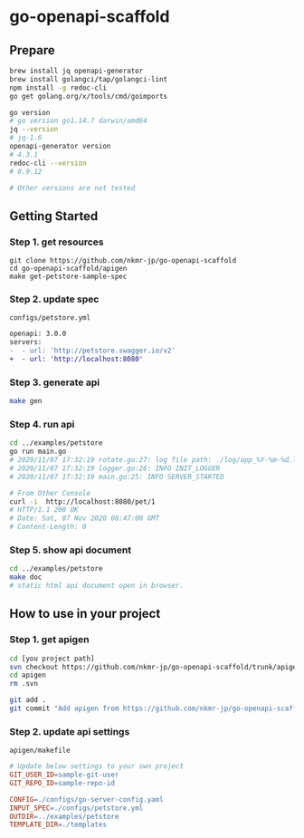 # go-openapi-scaffold

## Prepare

```sh
brew install jq openapi-generator
brew install golangci/tap/golangci-lint
npm install -g redoc-cli
go get golang.org/x/tools/cmd/goimports
```
```sh
go version
# go version go1.14.7 darwin/amd64
jq --version
# jq-1.6
openapi-generator version
# 4.3.1
redoc-cli --version
# 0.9.12

# Other versions are not tested
```

## Getting Started

### Step 1. get resources
```
git clone https://github.com/nkmr-jp/go-openapi-scaffold
cd go-openapi-scaffold/apigen
make get-petstore-sample-spec
```

### Step 2. update spec

`configs/petstore.yml`
```diff
openapi: 3.0.0
servers:
-  - url: 'http://petstore.swagger.io/v2'
+  - url: 'http://localhost:8080'
```

### Step 3. generate api
```sh
make gen
```

### Step 4. run api
```sh
cd ../examples/petstore
go run main.go
# 2020/11/07 17:32:19 rotate.go:27: log file path: ./log/app_%Y-%m-%d.log
# 2020/11/07 17:32:19 logger.go:26: INFO INIT_LOGGER
# 2020/11/07 17:32:19 main.go:25: INFO SERVER_STARTED

# From Other Console
curl -i  http://localhost:8080/pet/1
# HTTP/1.1 200 OK
# Date: Sat, 07 Nov 2020 08:47:00 GMT
# Content-Length: 0
```

### Step 5. show api document
```sh
cd ../examples/petstore
make doc
# static html api document open in browser.
```

## How to use in your project

### Step 1. get apigen
```sh
cd [you project path]
svn checkout https://github.com/nkmr-jp/go-openapi-scaffold/trunk/apigen
cd apigen
rm .svn

git add .
git commit "Add apigen from https://github.com/nkmr-jp/go-openapi-scaffold"
```

### Step 2. update api settings

`apigen/makefile`
```Makefile
# Update below settings to your own project
GIT_USER_ID=sample-git-user
GIT_REPO_ID=sample-repo-id

CONFIG=./configs/go-server-config.yaml
INPUT_SPEC=./configs/petstore.yml
OUTDIR=../examples/petstore
TEMPLATE_DIR=./templates
```

